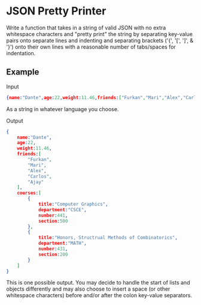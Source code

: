 # JSON Pretty Printer
Write a function that takes in a string of valid JSON with no extra whitespace characters and "pretty print" the string by separating key-value pairs onto separate lines and indenting and separating brackets ('{', '[', ']', & '}') onto their own lines with a reasonable number of tabs/spaces for indentation.

## Example
Input
```json
{name:"Dante",age:22,weight:11.46,friends:["Furkan","Mari","Alex","Carlos","Ajay"],courses:[{title:"Computer Graphics",department:"CSCE",number:441,section:500},{title:"Honors, Structrual Methods of Combinatorics",department:"MATH",number:431,section:200}]}
```
As a string in whatever language you choose.

Output
```json
{
    name:"Dante",
    age:22,
    weight:11.46,
    friends:[
        "Furkan",
        "Mari",
        "Alex",
        "Carlos",
        "Ajay"
    ],
    courses:[
        {
            title:"Computer Graphics",
            department:"CSCE",
            number:441,
            section:500
        },
        {
            title:"Honors, Structrual Methods of Combinatorics",
            department:"MATH",
            number:431,
            section:200
        }
    ]
}
```
This is one possible output. You may decide to handle the start of lists and objects differently and may also choose to insert a space (or other whitespace characters) before and/or after the colon key-value separators.